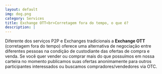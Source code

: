 ```yaml
---
layout: default
img: dog.png
category: Services
title: Exchange OTT<br>Corretagem fora do tempo, o que é?
description: |
---
```

  Diferente dos serviços P2P e Exchanges tradicionais a **Exchange OTT** (corretagem fora do tempo) oferece uma alternativa de negociação entre diferentes pessoas na condição de custodiante das ofertas de compra e venda. Se você quer vender ou comprar mais do que possuímos em nossa carteira no momento publicamos suas ofertas anonimamente para outros participantes interessados ou buscamos compradores/vendedores via OTC. 
